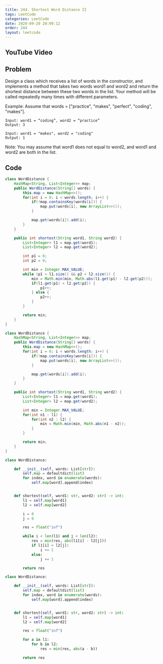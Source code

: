 ```yaml
---
title: 244. Shortest Word Distance II
tags: LeetCode
categories: LeetCode
date: 2020-09-20 20:09:12
order: 244
layout: leetcode
---
```


## YouTube Video

## Problem

Design a class which receives a list of words in the constructor, and implements a method that takes two words word1 and word2 and return the shortest distance between these two words in the list. Your method will be called repeatedly many times with different parameters.

Example:
Assume that words = ["practice", "makes", "perfect", "coding", "makes"].

```
Input: word1 = “coding”, word2 = “practice”
Output: 3
```

```
Input: word1 = "makes", word2 = "coding"
Output: 1
```

Note:
You may assume that word1 does not equal to word2, and word1 and word2 are both in the list.

## Code

```java
class WordDistance {
    HashMap<String, List<Integer>> map;
    public WordDistance(String[] words) {
        this.map = new HashMap<>();
        for(int i = 0; i < words.length; i++) {
            if(!map.containsKey(words[i])) {
                map.put(words[i], new ArrayList<>());
            }

            map.get(words[i]).add(i);
        }
    }

    public int shortest(String word1, String word2) {
        List<Integer> l1 = map.get(word1);
        List<Integer> l2 = map.get(word2);

        int p1 = 0;
        int p2 = 0;

        int min = Integer.MAX_VALUE;
        while (p1 < l1.size() && p2 < l2.size()) {
            min = Math.min(min, Math.abs(l1.get(p1) - l2.get(p2)));
            if(l1.get(p1) < l2.get(p2)) {
                p1++;
            } else {
                p2++;
            }
        }

        return min;
    }
}
```

```java
class WordDistance {
    HashMap<String, List<Integer>> map;
    public WordDistance(String[] words) {
        this.map = new HashMap<>();
        for(int i = 0; i < words.length; i++) {
            if(!map.containsKey(words[i])) {
                map.put(words[i], new ArrayList<>());
            }

            map.get(words[i]).add(i);
        }
    }

    public int shortest(String word1, String word2) {
        List<Integer> l1 = map.get(word1);
        List<Integer> l2 = map.get(word2);

        int min = Integer.MAX_VALUE;
        for(int n1 : l1) {
            for(int n2 : l2) {
                min = Math.min(min, Math.abs(n1 - n2));
            }
        }

        return min;
    }
}
```

```python
class WordDistance:

    def __init__(self, words: List[str]):
        self.map = defaultdict(list)
        for index, word in enumerate(words):
            self.map[word].append(index)


    def shortest(self, word1: str, word2: str) -> int:
        l1 = self.map[word1]
        l2 = self.map[word2]

        i = 0
        j = 0

        res = float("inf")

        while i < len(l1) and j < len(l2):
            res = min(res, abs(l1[i] - l2[j]))
            if l1[i] < l2[j]:
                i += 1
            else:
                j += 1

        return res
```

```python
class WordDistance:

    def __init__(self, words: List[str]):
        self.map = defaultdict(list)
        for index, word in enumerate(words):
            self.map[word].append(index)


    def shortest(self, word1: str, word2: str) -> int:
        l1 = self.map[word1]
        l2 = self.map[word2]

        res = float("inf")

        for a in l1:
            for b in l2:
                res = min(res, abs(a - b))

        return res
```
